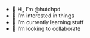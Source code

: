 - 👋 Hi, I’m @hutchpd
- 👀 I’m interested in things
- 🌱 I’m currently learning stuff
- 💞️ I’m looking to collaborate
